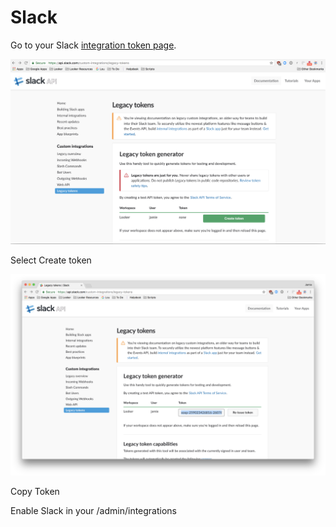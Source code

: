 # Slack

Go to your Slack [integration token page](https://api.slack.com/custom-integrations/legacy-tokens#).

![](slackgeneratetoken.png)

Select Create token

![](slacktoken.png)

Copy Token

Enable Slack in your /admin/integrations
